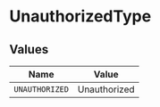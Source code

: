 # UnauthorizedType


## Values

| Name           | Value          |
| -------------- | -------------- |
| `UNAUTHORIZED` | Unauthorized   |